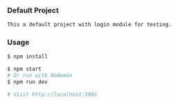 
### Default Project

```sh
This a default project with login module for testing.
```


### Usage

```sh
$ npm install
```

```sh
$ npm start
# Or run with Nodemon
$ npm run dev

# Visit http://localhost:5001
```

